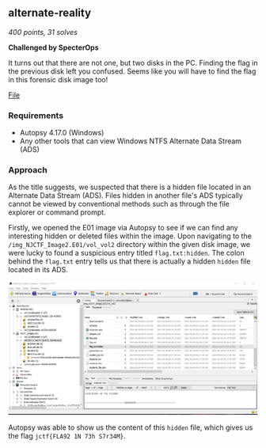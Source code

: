 ## alternate-reality

_400 points, 31 solves_

**Challenged by SpecterOps**

It turns out that there are not one, but two disks in the PC. Finding the flag in the previous disk left you confused. Seems like you will have to find the flag in this forensic disk image too!

[File](https://github.com/RyanNgCT/JerseyCTF-Writeups/blob/main/Forensics%20-%20alternate-reality/NJCTF_Image2.7z)

### Requirements
* Autopsy 4.17.0 (Windows)
* Any other tools that can view Windows NTFS Alternate Data Stream (ADS) 

### Approach

As the title suggests, we suspected that there is a hidden file located in an Alternate Data Stream (ADS). Files hidden in another file's ADS typically cannot be viewed by conventional methods such as through the file explorer or command prompt. 

Firstly, we opened the E01 image via Autopsy to see if we can find any interesting hidden or deleted files within the image. Upon navigating to the `/img_NJCTF_Image2.E01/vol_vol2` directory within the given disk image, we were lucky to found a suspicious entry titled `flag.txt:hidden`. The colon behind the `flag.txt` entry tells us that there is actually a hidden `hidden` file located in its ADS. 

![img](https://github.com/RyanNgCT/JerseyCTF-Writeups/blob/main/Forensics%20-%20alternate-reality/autopsy-ans.png)

Autopsy was able to show us the content of this `hidden` file, which gives us the flag `jctf{FLA92 1N 73h S7r34M}`.
